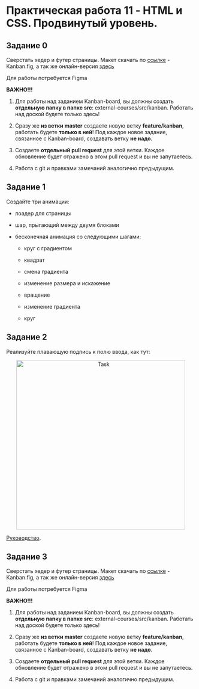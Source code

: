 # Практическая работа 11 - HTML и CSS. Продвинутый уровень.

## Задание 0
Сверстать хедер и футер страницы. Макет скачать по [ссылке](https://drive.google.com/drive/folders/1NS38C7K_qvMdKjj85KeeUXjfVk3yCiQB?usp=sharing) - Kanban.fig, а так же онлайн-версия [здесь](https://www.figma.com/file/NUMbMR5pCisMuGNIhxgQI4/Kanban?node-id=1%3A2) <br>

Для работы потребуется Figma

**ВАЖНО!!!**

1. Для работы над заданием Kanban-board, вы должны создать **отдельную папку в папке src**: external-courses/src/kanban. Работать над доской будете только здесь!

2. Сразу же **из ветки master** создаете новую ветку **feature/kanban**, работать будете  **только в ней**! Под каждое новое задание, связанное с Kanban-board, создавать ветку  **не надо**.

3. Создаете  **отдельный pull request** для этой ветки. Каждое обновление будет отражено в этом pull request и вы не запутаетесь.

4. Работа с git и правками замечаний аналогично предыдущим.


## Задание 1

Создайте три анимации:

-   лоадер для страницы

-   шар, прыгающий между двумя блоками

-   бесконечная анимация со следующими шагами:

    -   круг с градиентом

    -   квадрат

    -   смена градиента

    -   изменение размера и искажение

    -   вращение

    -   изменение градиента

    -   круг

## Задание 2

Реализуйте плавающую подпись к полю ввода, как тут:

<p align="center">
    <img
        width='450'
        title='Task'
        src="http://dribbble.s3.amazonaws.com/users/6410/screenshots/1254439/form-animation-_gif_.gif"
    />
</p>

[Руководство](https://snook.ca/archives/html_and_css/floated-label-pattern-css).

## Задание 3
Сверстать хедер и футер страницы. Макет скачать по [ссылке](https://drive.google.com/drive/folders/1NS38C7K_qvMdKjj85KeeUXjfVk3yCiQB?usp=sharing) - Kanban.fig, а так же онлайн-версия [здесь](https://www.figma.com/file/NUMbMR5pCisMuGNIhxgQI4/Kanban?node-id=1%3A2) <br>

Для работы потребуется Figma

**ВАЖНО!!!**

1. Для работы над заданием Kanban-board, вы должны создать **отдельную папку в папке src**: external-courses/src/kanban. Работать над доской будете только здесь!

2. Сразу же **из ветки master** создаете новую ветку **feature/kanban**, работать будете  **только в ней**! Под каждое новое задание, связанное с Kanban-board, создавать ветку  **не надо**.

3. Создаете  **отдельный pull request** для этой ветки. Каждое обновление будет отражено в этом pull request и вы не запутаетесь.

4. Работа с git и правками замечаний аналогично предыдущим.
